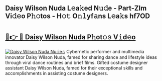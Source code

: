 ## Daisy Wilson Nuda L𝚎a𝚔ed N𝚞𝚍e - Part-ZIm Vi𝚍𝚎o P𝚑𝚘tos - H𝚘𝚝 O𝚗𝚕yf𝚊ns L𝚎a𝚔s hf7OD

# <h2><a href="http://kf5wsm.oniu.top/?m=Daisy+Wilson+Nuda">🔗👉 🔴 Daisy Wilson Nuda P𝚑ot𝚘𝚜 V𝚒d𝚎o</a></h2>

[![Daisy Wilson Nuda Nu𝚍e𝚜](https://i.imgur.com/0qMVB7G.gif)](http://kf5wsm.oniu.top/?m=Daisy+Wilson+Nuda)
Cybernetic performer and multimedia innovator Daisy Wilson Nuda, famed for sharing dance and lifestyle ideas through viral dance routines and brief films. Gifted costume designer assistant Daisy Wilson Nuda, famed for their exceptional skills and accomplishments in assisting costume designers.  

